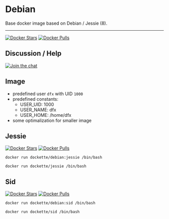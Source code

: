 # Debian

Base docker image based on Debian / Jessie (8).

------

[![Docker Stars](https://img.shields.io/docker/stars/dockette/debian.svg?style=flat)](https://hub.docker.com/r/dockette/debian/)
[![Docker Pulls](https://img.shields.io/docker/pulls/dockette/debian.svg?style=flat)](https://hub.docker.com/r/dockette/debian/)

## Discussion / Help

[![Join the chat](https://img.shields.io/gitter/room/dockette/dockette.svg?style=flat-square)](https://gitter.im/contributte/contributte?utm_source=badge&utm_medium=badge&utm_campaign=pr-badge&utm_content=badge)

## Image

- predefined user `dfx` with UID `1000`
- predefined constants:
    - USER_UID: 1000
    - USER_NAME: dfx
    - USER_HOME: /home/dfx
- some optimalization for smaller image 

## Jessie

[![Docker Stars](https://img.shields.io/docker/stars/dockette/jessie.svg?style=flat)](https://hub.docker.com/r/dockette/jessie/)
[![Docker Pulls](https://img.shields.io/docker/pulls/dockette/jessie.svg?style=flat)](https://hub.docker.com/r/dockette/jessie/)

```
docker run dockette/debian:jessie /bin/bash
```

```
docker run dockette/jessie /bin/bash
```

## Sid

[![Docker Stars](https://img.shields.io/docker/stars/dockette/sid.svg?style=flat)](https://hub.docker.com/r/dockette/sid/)
[![Docker Pulls](https://img.shields.io/docker/pulls/dockette/sid.svg?style=flat)](https://hub.docker.com/r/dockette/sid/)

```
docker run dockette/debian:sid /bin/bash
```

```
docker run dockette/sid /bin/bash
```
